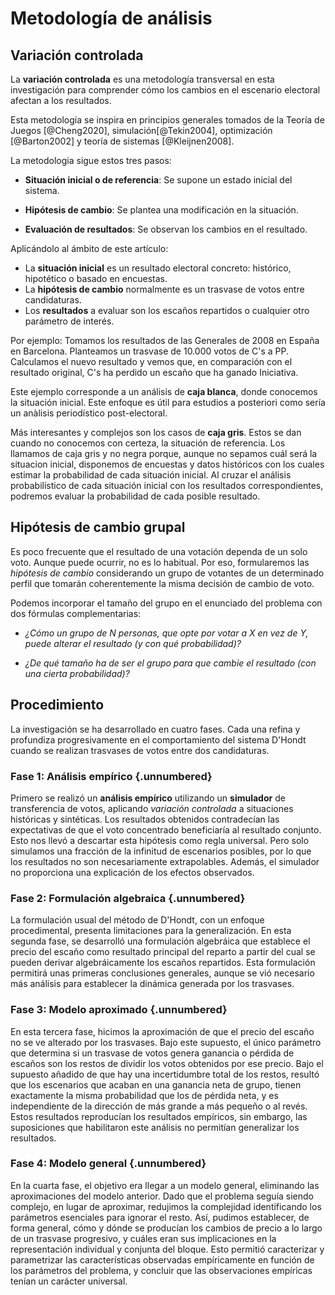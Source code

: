 # Metodología de análisis

## Variación controlada

La **variación controlada** es una metodología
transversal en esta investigación
para comprender cómo los cambios en el escenario electoral
afectan a los resultados.

Esta metodología se inspira en principios generales tomados de
la Teoría de Juegos [@Cheng2020],
simulación[@Tekin2004],
optimización [@Barton2002] y
teoría de sistemas [@Kleijnen2008].

La metodologia sigue estos tres pasos:

- **Situación inicial o de referencia**:
  Se supone un estado inicial del sistema.

- **Hipótesis de cambio**:
  Se plantea una modificación en la situación.

- **Evaluación de resultados**:
  Se observan los cambios en el resultado.

Aplicándolo al ámbito de este artículo:

- La **situación inicial** es un resultado electoral concreto: histórico, hipotético o basado en encuestas.
- La **hipótesis de cambio** normalmente es un trasvase de votos entre candidaturas.
- Los **resultados** a evaluar son los escaños repartidos o cualquier otro parámetro de interés.

Por ejemplo:
Tomamos los resultados de las Generales de 2008 en España en Barcelona.
Planteamos un trasvase de 10.000 votos de C's a PP.
Calculamos el nuevo resultado
y vemos que, en comparación con el resultado original,
C's ha perdido un escaño que ha ganado Iniciativa.

Este ejemplo corresponde a un análisis de **caja blanca**,
donde conocemos la situación inicial.
Este enfoque es útil para estudios a posteriori como sería
un anàlisis periodístico post-electoral.

Más interesantes y complejos son los casos de **caja gris**.
Estos se dan cuando no conocemos con certeza,
la situación de referencia.
Los llamamos de caja gris y no negra porque,
aunque no sepamos cuál será la situacion inicial,
disponemos de encuestas y datos históricos con los cuales
estimar la probabilidad de cada situación inicial.
Al cruzar el análisis probabilístico de cada situación inicial
con los resultados correspondientes,
podremos evaluar la probabilidad de cada posible resultado.

## Hipótesis de cambio grupal

Es poco frecuente que el resultado de una votación dependa de un solo voto.
Aunque puede ocurrir, no es lo habitual.
Por eso, formularemos las _hipótesis de cambio_
considerando un grupo de votantes de un determinado perfil
que tomarán coherentemente la misma decisión de cambio de voto.

Podemos incorporar el tamaño del grupo
en el enunciado del problema
con dos fórmulas complementarias:

- _¿Cómo un grupo de N personas, que
opte por votar a X en vez de Y, puede alterar el resultado
(y con qué probabilidad)?_

- _¿De qué tamaño ha de ser el grupo
para que cambie el resultado (con una cierta probabilidad)?_


## Procedimiento

La investigación se ha desarrollado en cuatro fases.
Cada una refina y profundiza progresivamente
en el comportamiento del sistema D'Hondt
cuando se realizan trasvases de votos entre dos candidaturas.

### Fase 1: Análisis empírico {.unnumbered}

Primero se realizó un **análisis empírico**
utilizando un **simulador** de transferencia de votos,
aplicando _variación controlada_
a situaciones históricas y sintéticas.
Los resultados obtenidos contradecían las expectativas
de que el voto concentrado beneficiaría al resultado conjunto.
Esto nos llevó a descartar esta hipótesis como regla universal.
Pero solo simulamos una fracción de la infinitud de escenarios posibles,
por lo que los resultados no son necesariamente extrapolables.
Además, el simulador no proporciona una explicación de los efectos observados.

### Fase 2: Formulación algebraica {.unnumbered}

La formulación usual del método de D'Hondt,
con un enfoque procedimental,
presenta limitaciones para la generalización.
En esta segunda fase, se desarrolló una formulación algebráica
que establece el precio del escaño como resultado principal del reparto
a partir del cual se pueden derivar algebráicamente los escaños repartidos.
Esta formulación permitirá unas primeras conclusiones generales,
aunque se vió necesario más análisis para establecer la dinámica
generada por los trasvases.

### Fase 3: Modelo aproximado {.unnumbered}

En esta tercera fase, hicimos la aproximación
de que el precio del escaño no se ve alterado por los trasvases.
Bajo este supuesto,
el único parámetro que determina si un trasvase de votos
genera ganancia o pérdida de escaños son los restos
de dividir los votos obtenidos por ese precio.
Bajo el supuesto añadido de que hay una incertidumbre total de los restos,
resultó que los escenarios que acaban en una ganancia neta de grupo,
tienen exactamente la misma probabilidad que los de pérdida neta,
y es independiente de la dirección de más grande a más pequeño o al revés.
Estos resultados reproducían los resultados empíricos,
sin embargo,
las suposiciones que habilitaron este análisis
no permitían generalizar los resultados.

### Fase 4: Modelo general {.unnumbered}

En la cuarta fase, el objetivo era llegar a un modelo general,
eliminando las aproximaciones del modelo anterior.
Dado que el problema seguía siendo complejo,
en lugar de aproximar, redujimos la complejidad
identificando los parámetros esenciales para ignorar el resto.
Así, pudimos establecer, de forma general,
cómo y dónde se producían los cambios de precio
a lo largo de un trasvase progresivo,
y cuáles eran sus implicaciones en la representación individual y conjunta del bloque.
Esto permitió caracterizar y parametrizar las características
observadas empíricamente en función de los parámetros del problema,
y concluir que las observaciones empíricas tenían un carácter universal.





